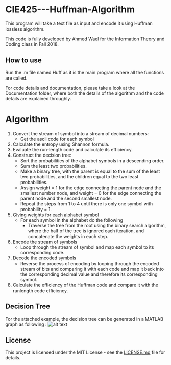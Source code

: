 # CIE425---Huffman-Algorithm
This program will take a text file as input and encode it using Huffman lossless algorithm.

This code is fully developed by Ahmed Wael for the Information Theory and Coding class in Fall 2018.

## How to use
Run the .m file named Huff as it is the main program where all the functions are called.

For code details and documentation, please take a look at the Documentation folder, where both the details of the algorithm and the code details are explained throughly. 


# Algorithm
1. Convert the stream of symbol into a stream of decimal numbers:
    - Get the ascii code for each symbol
2. Calculate the entropy using Shannon formula.
3. Evaluate the run-length code and calculate its efficiency.
4. Construct the decision tree:
    - Sort the probabilities of the alphabet symbols in a descending order.
    - Sum the least two probabilities.
    - Make a binary tree, with the parent is equal to the sum of the least
two probabilities, and the children equal to the two least
probabilities.
    - Assign weight = 1 for the edge connecting the parent node and the
smallest number node, and weight = 0 for the edge connecting the
parent node and the second smallest node.
    - Repeat the steps from 1 to 4 until there is only one symbol with
probability = 1.
5. Giving weights for each alphabet symbol
    - For each symbol in the alphabet do the following
        - Traverse the tree from the root using the binary search
algorithm, where the half of the tree is ignored each iteration,
and concatenate the weights in each step.
6. Encode the stream of symbols
    - Loop through the stream of symbol and map each symbol to its
corresponding code.
7. Decode the encoded symbols
    - Reverse the process of encoding by looping through the encoded
stream of bits and comparing it with each code and map it back into
the corresponding decimal value and therefore its corresponding
symbol.
8. Calculate the efficiency of the Huffman code and compare it with the runlength code efficiency.


## Decision Tree

For the attached example, the decision tree can be generated in a MATLAB graph as following :
![alt text](https://raw.githubusercontent.com/ahmedwael19/CIE425---Huffman-Algorithm/master/tree.bmp)





## License

This project is licensed under the MIT License - see the [LICENSE.md](LICENSE.md) file for details.
